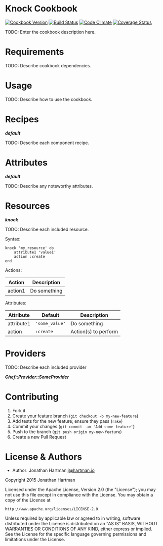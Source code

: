 Knock Cookbook
==============
[![Cookbook Version](https://img.shields.io/cookbook/v/knock.svg)][cookbook]
[![Build Status](https://img.shields.io/travis/RoboticCheese/knock-chef.svg)][travis]
[![Code Climate](https://img.shields.io/codeclimate/github/RoboticCheese/knock-chef.svg)][codeclimate]
[![Coverage Status](https://img.shields.io/coveralls/RoboticCheese/knock-chef.svg)][coveralls]

[cookbook]: https://supermarket.chef.io/cookbooks/knock
[travis]: https://travis-ci.org/RoboticCheese/knock-chef
[codeclimate]: https://codeclimate.com/github/RoboticCheese/knock-chef
[coveralls]: https://coveralls.io/r/RoboticCheese/knock-chef

TODO: Enter the cookbook description here.

Requirements
============

TODO: Describe cookbook dependencies.

Usage
=====

TODO: Describe how to use the cookbook.

Recipes
=======

***default***

TODO: Describe each component recipe.

Attributes
==========

***default***

TODO: Describe any noteworthy attributes.

Resources
=========

***knock***

TODO: Describe each included resource.

Syntax:

    knock 'my_resource' do
        attribute1 'value1'
        action :create
    end

Actions:

| Action  | Description  |
|---------|--------------|
| action1 | Do something |

Attributes:

| Attribute  | Default        | Description          |
|------------|----------------|----------------------|
| attribute1 | `'some_value'` | Do something         |
| action     | `:create`      | Action(s) to perform |

Providers
=========

TODO: Describe each included provider

***Chef::Provider::SomeProvider***

Contributing
============

1. Fork it
2. Create your feature branch (`git checkout -b my-new-feature`)
3. Add tests for the new feature; ensure they pass (`rake`)
4. Commit your changes (`git commit -am 'Add some feature'`)
5. Push to the branch (`git push origin my-new-feature`)
6. Create a new Pull Request

License & Authors
=================
- Author: Jonathan Hartman <j@hartman.io>

Copyright 2015 Jonathan Hartman

Licensed under the Apache License, Version 2.0 (the "License");
you may not use this file except in compliance with the License.
You may obtain a copy of the License at

    http://www.apache.org/licenses/LICENSE-2.0

Unless required by applicable law or agreed to in writing, software
distributed under the License is distributed on an "AS IS" BASIS,
WITHOUT WARRANTIES OR CONDITIONS OF ANY KIND, either express or implied.
See the License for the specific language governing permissions and
limitations under the License.
